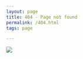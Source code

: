 ```yaml
---
layout: page
title: 404 - Page not found
permalink: /404.html
tags: page

---
```


![](/static/img/404.gif)

